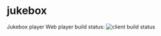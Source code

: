 # jukebox
Jukebox player
Web player build status: ![client build status](https://github.com/HSU-S21-CS480/jukebox/actions/workflows/webPlayer.yml/badge.svg)
